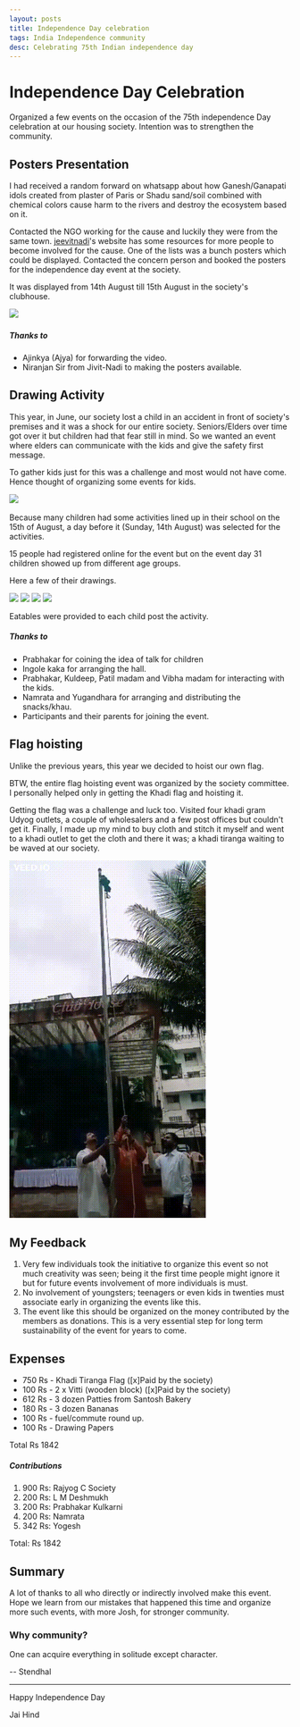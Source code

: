 ```yaml
---
layout: posts
title: Independence Day celebration
tags: India Independence community
desc: Celebrating 75th Indian independence day
---
```


# Independence Day Celebration

Organized a few events on the occasion of the 75th independence Day celebration
at our housing society. Intention was to strengthen the community.

## Posters Presentation

I had received a random forward on whatsapp about how Ganesh/Ganapati idols
created from plaster of Paris or Shadu sand/soil combined with chemical colors
cause harm to the rivers and destroy the ecosystem based on it.

Contacted the NGO working for the cause and luckily they were from the same
town. [jeevitnadi](https://www.jeevitnadi.org/)'s website has some resources
for more people to become involved for the cause. One of the lists was a bunch
posters which could be displayed. Contacted the concern person and booked the
posters for the independence day event at the society.

It was displayed from 14th August till 15th August in the society's clubhouse.

<a href="/blog/images/aug1522/poster.jpg"><img src="/blog/images/aug1522/poster.jpg" width=250 /></a>


##### Thanks to

- Ajinkya (Ajya) for forwarding the video.
- Niranjan Sir from Jivit-Nadi to making the posters available.

## Drawing Activity

This year, in June, our society lost a child in an accident in front of
society's premises and it was a shock for our entire society. Seniors/Elders
over time got over it but children had that fear still in mind. So we wanted an
event where elders can communicate with the kids and give the safety first
message.

To gather kids just for this was a challenge and most would not have come. Hence
thought of organizing some events for kids.

<a href="/blog/images/aug1522/12.png"><img src="/blog/images/aug1522/12.png" width=250 /></a>

Because many children had some activities lined up in their school on the 15th of
August, a day before it (Sunday, 14th August) was selected for the activities.

15 people had registered online for the event but on the event day 31 children
showed up from different age groups.

Here a few of their drawings.

<a href="/blog/images/aug1522/PhotoCollage_1660557673825.jpg"><img src="/blog/images/aug1522/PhotoCollage_1660557673825.jpg" width=250 /></a> <a href="/blog/images/aug1522/4x4_1.jpg"><img src="/blog/images/aug1522/4x4_1.jpg" width=250 /></a>
<a href="/blog/images/aug1522/4x4_2.jpg"><img src="/blog/images/aug1522/4x4_2.jpg" width=250 /></a> <a href="/blog/images/aug1522/PhotoCollage_1660557723582.jpg"><img src="/blog/images/aug1522/PhotoCollage_1660557723582.jpg" width=250 /></a>
 
Eatables were provided to each child post the activity.

##### Thanks to
- Prabhakar for coining the idea of talk for children
- Ingole kaka for arranging the hall.
- Prabhakar, Kuldeep, Patil madam and Vibha madam for interacting with the kids.
- Namrata and Yugandhara for arranging and distributing the snacks/khau.
- Participants and their parents for joining the event.

## Flag hoisting

Unlike the previous years, this year we decided to hoist our own flag.

BTW, the entire flag hoisting event was organized by the society committee. I
personally helped only in getting the Khadi flag and hoisting it.

Getting the flag was a challenge and luck too. Visited four khadi gram Udyog
outlets, a couple of wholesalers and a few post offices  but couldn't get it.
Finally, I made up my mind to buy cloth and stitch it myself and went to a khadi
outlet to get the cloth and there it was; a khadi tiranga waiting to be waved at
our society.

![Flag Hoisting](/images/aug1522/flag.gif)

## My Feedback

1. Very few individuals took the initiative to organize this event so not much
   creativity was seen; being it the first time people might ignore it but for
   future events involvement of more individuals is must.
2. No involvement of youngsters; teenagers or even kids in twenties must
   associate early in organizing the events like this.
3. The event like this should be organized on the money contributed by the members
   as donations. This is a very essential step for long term sustainability of the
   event for years to come.

## Expenses

* 750 Rs - Khadi Tiranga Flag ([x]Paid by the society)
* 100 Rs - 2 x Vitti (wooden block) ([x]Paid by the society)
* 612 Rs - 3 dozen Patties from Santosh Bakery
* 180 Rs - 3 dozen Bananas
* 100 Rs - fuel/commute round up.
* 100 Rs - Drawing Papers

Total Rs 1842

##### Contributions

1. 900 Rs: Rajyog C Society
2. 200 Rs: L M Deshmukh
3. 200 Rs: Prabhakar Kulkarni
4. 200 Rs: Namrata
5. 342 Rs: Yogesh

Total: Rs 1842

## Summary

A lot of thanks to all who directly or indirectly involved make this event.
Hope we learn from our mistakes that happened this time and organize more such
events, with more Josh, for stronger community.

### Why community?

<quote>One can acquire everything in solitude except character.</quote>

-- Stendhal


---

Happy Independence Day

Jai Hind
